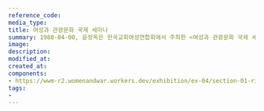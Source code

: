 ```yaml
---
reference_code:
media_type:
title: 여성과 관광문화 국제 세미나
summary: 1988-04-00, 윤정옥은 한국교회여성연합회에서 주최한 <여성과 관광문화 국제 세미나>에서 '정신대' 문제 조사결과를 발표했다. 
image:
description:
modified_at:
created_at:
components:
- https://wwm-r2.womenandwar.workers.dev/exhibition/ex-04/section-01-right/5_제주도에서%20개최된%20'여성과%20관광문화'%20국제%20세미나.jpg
tags:
-
---
```

